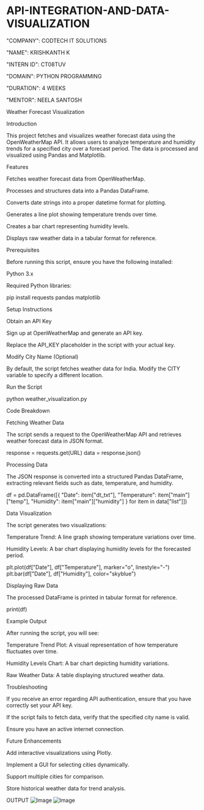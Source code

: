 # API-INTEGRATION-AND-DATA-VISUALIZATION

"COMPANY": CODTECH IT SOLUTIONS

"NAME": KRISHKANTH K

"INTERN ID": CT08TUV

"DOMAIN": PYTHON PROGRAMMING

"DURATION": 4 WEEKS

"MENTOR": NEELA SANTOSH



Weather Forecast Visualization

Introduction

This project fetches and visualizes weather forecast data using the OpenWeatherMap API. It allows users to analyze temperature and humidity trends for a specified city over a forecast period. The data is processed and visualized using Pandas and Matplotlib.

Features

Fetches weather forecast data from OpenWeatherMap.

Processes and structures data into a Pandas DataFrame.

Converts date strings into a proper datetime format for plotting.

Generates a line plot showing temperature trends over time.

Creates a bar chart representing humidity levels.

Displays raw weather data in a tabular format for reference.


Prerequisites

Before running this script, ensure you have the following installed:

Python 3.x


Required Python libraries:

pip install requests pandas matplotlib


Setup Instructions

Obtain an API Key

Sign up at OpenWeatherMap and generate an API key.

Replace the API_KEY placeholder in the script with your actual key.

Modify City Name (Optional)

By default, the script fetches weather data for India. Modify the CITY variable to specify a different location.


Run the Script

python weather_visualization.py


Code Breakdown

Fetching Weather Data

The script sends a request to the OpenWeatherMap API and retrieves weather forecast data in JSON format.

response = requests.get(URL)
data = response.json()


Processing Data

The JSON response is converted into a structured Pandas DataFrame, extracting relevant fields such as date, temperature, and humidity.

df = pd.DataFrame([{
    "Date": item["dt_txt"],
    "Temperature": item["main"]["temp"],
    "Humidity": item["main"]["humidity"]
} for item in data["list"]])


Data Visualization

The script generates two visualizations:

Temperature Trend: A line graph showing temperature variations over time.

Humidity Levels: A bar chart displaying humidity levels for the forecasted period.

plt.plot(df["Date"], df["Temperature"], marker="o", linestyle="-")
plt.bar(df["Date"], df["Humidity"], color="skyblue")


Displaying Raw Data

The processed DataFrame is printed in tabular format for reference.

print(df)


Example Output

After running the script, you will see:

Temperature Trend Plot: A visual representation of how temperature fluctuates over time.

Humidity Levels Chart: A bar chart depicting humidity variations.

Raw Weather Data: A table displaying structured weather data.


Troubleshooting

If you receive an error regarding API authentication, ensure that you have correctly set your API key.

If the script fails to fetch data, verify that the specified city name is valid.

Ensure you have an active internet connection.


Future Enhancements

Add interactive visualizations using Plotly.

Implement a GUI for selecting cities dynamically.

Support multiple cities for comparison.

Store historical weather data for trend analysis.

OUTPUT
![Image](https://github.com/user-attachments/assets/790e032c-bf8a-4236-a595-ab472a373088)
![Image](https://github.com/user-attachments/assets/c5d24684-ef1b-4773-b7bd-4108f4e654a9)
